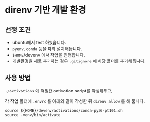 # direnv 기반 개발 환경

## 선행 조건

* ubuntu에서 test 하였습니다.
* `pyenv`, `conda` 등을 미리 설치해둡니다.
* `$HOME`/devenv 에서 작업을 진행합니다.
* 개발환경을 새로 추가하는 경우 `.gitignore` 에 해당 폴더를 추가해둡니다.

## 사용 방법
`./activations` 에 적절한 activation script를 작성해두고,

각 작업 폴더에 `.envrc` 를 아래와 같이 작성한 뒤 `direnv allow` 를 해 둡니다.

```
source ${HOME}/devenv/activations/conda-py36-pt101.sh
source .venv/bin/activate
```